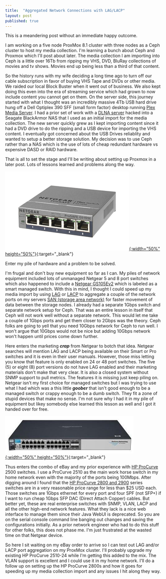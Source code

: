 ```yaml
---
title:  "Aggregated Network Connections with LAG/LACP"
layout: post
published: true
---
```


This is a meandering post without an immediate happy outcome.

I am working on a five node ProxMox 8.1 cluster with three nodes as a Ceph cluster to host my media collection. I'm learning a bunch about Ceph and Proxmox which I'll post about later. The media collection I am importing into Ceph is a little over 16Tb from ripping my VHS, DVD, BluRay collections of movies and tv shows. Movies end up being less than a third of that content.



So the history runs with my wife deciding a long time ago to turn off our cable subscription in favor of buying VHS Tape and DVDs or other media. We raided our local Block Buster when it went out of business. We also kept doing this even into the era of streaming service which had grown to now include content you cannot get on them. On the server side, this journey started with what I thought was an incredibly massive 4Tb USB hard drive hung off a Dell Optiplex 390 SFF (small form factor) desktop running [Plex Media Server](https://www.plex.tv/media-server-downloads). I had a prior set of work with a [DLNA server](https://en.wikipedia.org/wiki/DLNA) hacked into a Seagate BlackArmor NAS that I used as an initial import for the media collection. The new server quickly grew as I kept importing content since it had a DVD drive to do the ripping and a USB device for importing the VHS content. I eventually got concerned about the USB Drives reliablity and wanted to setup a better storage solution. My decision was to use Ceph rather than a NAS which is the use of lots of cheap redundant hardware vs expensive DASD or RAID hardware.

That is all to set the stage and I'll be writing about setting up Proxmox in a later post. Lots of lessons learned and problems along the way.

[![Netgear GS105Ev2](/assets/images/GS105Ev2.png){:width="50%" height="50%"}](/assets/images/GS105Ev2.png){:target="_blank"}

Enter my pile of hardware and a problem to be solved.

I'm frugal and don't buy new equipment so far as I can. My piles of network equipment included lots of unmanaged Netgear 5 and 8 port switches which also happened to include a [Netgear GS105Ev2](https://www.netgear.com/support/product/gs105ev2) which is labeled as a smart managed switch. With this in mind, I thought I could speed up my media import by using [LAG](https://en.wikipedia.org/wiki/Link_aggregation) or [LACP](https://en.wikipedia.org/wiki/Link_aggregation#Link_Aggregation_Control_Protocol) to aggregate a couple of the network ports on my servers [SAN (storage area network)](https://en.wikipedia.org/wiki/Storage_area_network) for faster movement of data between the storage nodes. I already had a separate 1Gbps switch and separate network setup for Ceph. That was an entire lesson in itself that Ceph will not work well without a separate network. This would let me take a couple of 1Gbps ports and get them closer to 2Gbps was the theory. Ceph folks are going to yell that you need 10Gbps network for Ceph to run well. I won't argue that 10Gbps would not be nice but adding 10Gbps network won't happen until prices come down further.

Here enters the marketing ***crap*** from Netgear to botch that idea. Netgear searches will mention LAG and LACP being available on their Smart or Pro switches and it is even in their user manuals. However, those miss letting you know that feature is only enabled on 24 or 48 port switches. The five (5) or eight (8) port versions do not have LAG enabled and their marketing materials don't make that very clear. It is also a closed system without SNMP support to pull metrics. The features it is missing just keep piling on. Netgear isn't my first choice for managed switches but I was trying to use what I had which was a this little ***goober*** that isn't good enough to be a managed switch or crappy enough to be a dumb switch. They fit a zone of stupid devices that make no sense. I'm not sure why I had it in my pile of equipment but likey somebody else learned this lesson as well and I got it handed over for free.

[![HP ProCurve 2810-24](/assets/images/hp-procurve-2810-24.jpg){:width="50%" height="50%"}](/assets/images/hp-procurve-2810-24.jpg){:target="_blank"}

Thus enters the combo of eBay and my prior experience with [HP ProCurve](https://en.wikipedia.org/wiki/ProCurve) 2500 switches. I use a ProCurve 2510 as the main work horse switch in my home network even with the majority of the ports being 100Mbps. After digging around I found that the [HP ProCurve 2800 and 2900](https://en.wikipedia.org/wiki/List_of_ProCurve_products#Mainstream) series switches are in a very reasonable price range for less than $25 USD each. Those switches are 1Gbps ethernet for every port and four SPF (not SFP+) if I want to run cheap 1Gbps SFP DAC (Direct Attach Copper) cables. But better yet, these are real enterprise switches with SNMP, VLAN, LACP and all the other high-end network features. What they lack is a nice web interface to manage them since their Java WebUI is deprecated. So you are on the serial console command line banging out changes and saving the configurations initially. As a prior network engineer who had to do this stuff for other folks, this does not phase me. I'm just frustrated at the wasted time on that Netgear device.

So here I sit waiting on my eBay order to arrive so I can test out LAG and/or LACP port aggregation on my ProxMox cluster. I'll probably upgrade my existing HP ProCurve 2510-24 while I'm getting this added to the mix. The VLAN support is excellent and I could use it in my home network. I'll do a follow up on setting up the HP ProCurve 2800s and how it goes for speeding up my media collection import and any issues I hit along they way.
